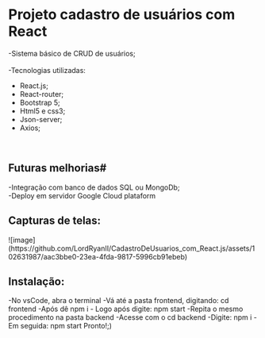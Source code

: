 # Projeto cadastro de usuários com React #
-Sistema básico de CRUD de usuários; <br>
<br>
-Tecnologias utilizadas:<br>
<ul>
      <li>    React.js;</li>
      <li>    React-router; </li>
      <li>    Bootstrap 5; </li>
      <li>    Html5 e css3; </li>
      <li>    Json-server;</li>
      <li>    Axios;  </li>
</ul>
<br> 
<h2>Futuras melhorias#</h2> 
-Integração com banco de dados SQL ou MongoDb; <br>
-Deploy em servidor Google Cloud plataform <br>

<h2> Capturas de telas: </h2>
![image](https://github.com/LordRyanII/CadastroDeUsuarios_com_React.js/assets/102631987/aac3bbe0-23ea-4fda-9817-5996cb91ebeb) <br>

<h2> Instalação:</h2>
-No vsCode, abra o terminal
-Vá até a pasta frontend, digitando: cd frontend
-Após dê npm i
- Logo após digite: npm start
-Repita o mesmo procedimento na pasta backend
-Acesse com o cd backend
-Digite: npm i
-Em seguida: npm start
Pronto!;)
